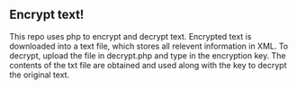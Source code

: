 ## Encrypt text!
This repo uses php to encrypt and decrypt text. Encrypted text is 
downloaded into a text file, which stores all relevent information in 
XML.
To decrypt, upload the file in decrypt.php and type in the encryption 
key. The contents of the txt file are obtained and used along with the 
key to decrypt the original text.
